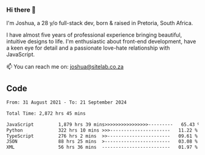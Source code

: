 ### Hi there 👋

I'm Joshua, a 28 y/o full-stack dev, born & raised in Pretoria, South Africa. 

I have almost five years of professional experience bringing beautiful, intuitive designs to life. I'm enthusiastic about front-end development, have a keen eye for detail and a passionate love-hate relationship with JavaScript.

📫 You can reach me on: joshua@sitelab.co.za

## **Code**

<!--START_SECTION:waka-->

```txt
From: 31 August 2021 - To: 21 September 2024

Total Time: 2,872 hrs 45 mins

JavaScript         1,879 hrs 39 mins>>>>>>>>>>>>>>>>---------   65.43 %
Python             322 hrs 10 mins >>>----------------------   11.22 %
TypeScript         276 hrs 2 mins  >>-----------------------   09.61 %
JSON               88 hrs 25 mins  >------------------------   03.08 %
XML                56 hrs 36 mins  -------------------------   01.97 %
```

<!--END_SECTION:waka-->
